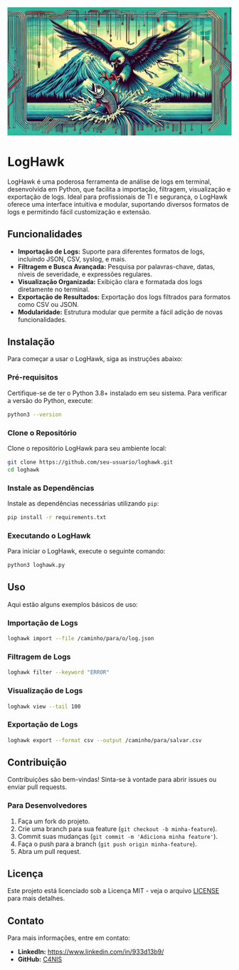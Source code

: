 <img src="docs/img/LogHawkBanner.jpeg">

# LogHawk

LogHawk é uma poderosa ferramenta de análise de logs em terminal, desenvolvida em Python, que facilita a importação, filtragem, visualização e exportação de logs. Ideal para profissionais de TI e segurança, o LogHawk oferece uma interface intuitiva e modular, suportando diversos formatos de logs e permitindo fácil customização e extensão.

## Funcionalidades

- **Importação de Logs:** Suporte para diferentes formatos de logs, incluindo JSON, CSV, syslog, e mais.
- **Filtragem e Busca Avançada:** Pesquisa por palavras-chave, datas, níveis de severidade, e expressões regulares.
- **Visualização Organizada:** Exibição clara e formatada dos logs diretamente no terminal.
- **Exportação de Resultados:** Exportação dos logs filtrados para formatos como CSV ou JSON.
- **Modularidade:** Estrutura modular que permite a fácil adição de novas funcionalidades.

## Instalação

Para começar a usar o LogHawk, siga as instruções abaixo:

### Pré-requisitos

Certifique-se de ter o Python 3.8+ instalado em seu sistema. Para verificar a versão do Python, execute:

```bash
python3 --version
```

### Clone o Repositório

Clone o repositório LogHawk para seu ambiente local:

```bash
git clone https://github.com/seu-usuario/loghawk.git
cd loghawk
```

### Instale as Dependências

Instale as dependências necessárias utilizando `pip`:

```bash
pip install -r requirements.txt
```

### Executando o LogHawk

Para iniciar o LogHawk, execute o seguinte comando:

```bash
python3 loghawk.py
```

## Uso

Aqui estão alguns exemplos básicos de uso:

### Importação de Logs

```bash
loghawk import --file /caminho/para/o/log.json
```

### Filtragem de Logs

```bash
loghawk filter --keyword "ERROR"
```

### Visualização de Logs

```bash
loghawk view --tail 100
```

### Exportação de Logs

```bash
loghawk export --format csv --output /caminho/para/salvar.csv
```

## Contribuição

Contribuições são bem-vindas! Sinta-se à vontade para abrir issues ou enviar pull requests.

### Para Desenvolvedores

1. Faça um fork do projeto.
2. Crie uma branch para sua feature (`git checkout -b minha-feature`).
3. Commit suas mudanças (`git commit -m 'Adiciona minha feature'`).
4. Faça o push para a branch (`git push origin minha-feature`).
5. Abra um pull request.

## Licença

Este projeto está licenciado sob a Licença MIT - veja o arquivo [LICENSE](LICENSE) para mais detalhes.

## Contato

Para mais informações, entre em contato:

- **LinkedIn:** https://www.linkedin.com/in/933d13b9/
- **GitHub:** [C4NIS](https://github.com/C4NIS)

